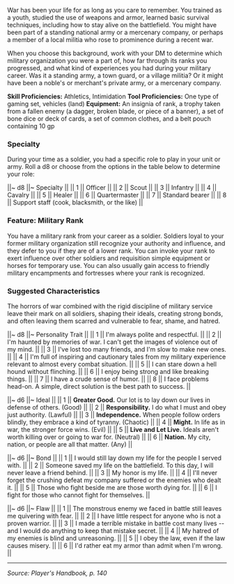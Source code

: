 War has been your life for as long as you care to remember. You trained as a youth, studied the use of weapons and armor, learned basic survival techniques, including how to stay alive on the battlefield. You might have been part of a standing national army or a mercenary company, or perhaps a member of a local militia who rose to prominence during a recent war.

When you choose this background, work with your DM to determine which military organization you were a part of, how far through its ranks you progressed, and what kind of experiences you had during your military career. Was it a standing army, a town guard, or a village militia? Or it might have been a noble's or merchant's private army, or a mercenary company.

**Skill Proficiencies:** Athletics, Intimidation
**Tool Proficiencies:** One type of gaming set, vehicles (land)
**Equipment:** An insignia of rank, a trophy taken from a fallen enemy (a dagger, broken blade, or piece of a banner), a set of bone dice or deck of cards, a set of common clothes, and a belt pouch containing 10 gp

### Specialty

During your time as a soldier, you had a specific role to play in your unit or army. Roll a d8 or choose from the options in the table below to determine your role:

||~ d8 ||~ Specialty ||
|| 1 || Officer ||
|| 2 || Scout ||
|| 3 || Infantry  ||
|| 4 || Cavalry ||
|| 5 || Healer ||
|| 6 || Quartermaster ||
|| 7 || Standard bearer ||
|| 8 || Support staff (cook, blacksmith, or the like) ||

### Feature: Military Rank

You have a military rank from your career as a soldier. Soldiers loyal to your former military organization still recognize your authority and influence, and they defer to you if they are of a lower rank. You can invoke your rank to exert influence over other soldiers and requisition simple equipment or horses for temporary use. You can also usually gain access to friendly military encampments and fortresses where your rank is recognized.

### Suggested Characteristics

The horrors of war combined with the rigid discipline of military service leave their mark on all soldiers, shaping their ideals, creating strong bonds, and often leaving them scarred and vulnerable to fear, shame, and hatred.

||~ d8 ||~ Personality Trait ||
|| 1 || I'm always polite and respectful. ||
|| 2 || I'm haunted by memories of war. I can't get the images of violence out of my mind. ||
|| 3 || I've lost too many friends, and I'm slow to make new ones. ||
|| 4 || I'm full of inspiring and cautionary tales from my military experience relevant to almost every combat situation. ||
|| 5 || I can stare down a hell hound without flinching. ||
|| 6 || I enjoy being strong and like breaking things. ||
|| 7 || I have a crude sense of humor. ||
|| 8 || I face problems head-on. A simple, direct solution is the best path to success. ||

||~ d6 ||~ Ideal ||
|| 1 || **Greater Good.** Our lot is to lay down our lives in defense of others. (Good) ||
|| 2 || **Responsibility.** I do what I must and obey just authority. (Lawful) ||
|| 3 || **Independence.** When people follow orders blindly, they embrace a kind of tyranny. (Chaotic) ||
|| 4 || **Might.** In life as in war, the stronger force wins. (Evil) ||
|| 5 || **Live and Let Live.** Ideals aren't worth killing over or going to war for. (Neutral) ||
|| 6 || **Nation.** My city, nation, or people are all that matter. (Any) ||

||~ d6 ||~ Bond ||
|| 1 || I would still lay down my life for the people I served with. ||
|| 2 || Someone saved my life on the battlefield. To this day, I will never leave a friend behind. ||
|| 3 || My honor is my life. ||
|| 4 || I'll never forget the crushing defeat my company suffered or the enemies who dealt it. ||
|| 5 || Those who fight beside me are those worth dying for. ||
|| 6 || I fight for those who cannot fight for themselves. ||

||~ d6 ||~ Flaw ||
|| 1 || The monstrous enemy we faced in battle still leaves me quivering with fear. ||
|| 2 || I have little respect for anyone who is not a proven warrior. ||
|| 3 || I made a terrible mistake in battle cost many lives -- and I would do anything to keep that mistake secret. ||
|| 4 || My hatred of my enemies is blind and unreasoning. ||
|| 5 || I obey the law, even if the law causes misery. ||
|| 6 || I'd rather eat my armor than admit when I'm wrong. ||

----

*Source: Player's Handbook, p. 140*

